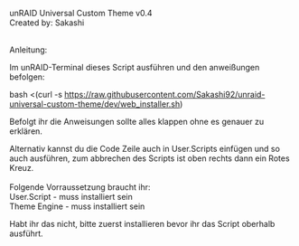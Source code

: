 unRAID Universal Custom Theme v0.4 <br />
Created by: Sakashi<br /><br />

Anleitung:<br />

Im unRAID-Terminal dieses Script ausführen und den anweißungen befolgen: <br />

bash <(curl -s https://raw.githubusercontent.com/Sakashi92/unraid-universal-custom-theme/dev/web_installer.sh) <br />

Befolgt ihr die Anweisungen sollte alles klappen ohne es genauer zu erklären. <br />

Alternativ kannst du die Code Zeile auch in User.Scripts einfügen und so auch ausführen, zum abbrechen des Scripts ist oben rechts dann ein Rotes Kreuz. <br />
<br />Folgende Vorraussetzung braucht ihr:<br />
User.Script - muss installiert sein<br />
Theme Engine - muss installiert sein<br />

Habt ihr das nicht, bitte zuerst installieren bevor ihr das Script oberhalb ausführt.